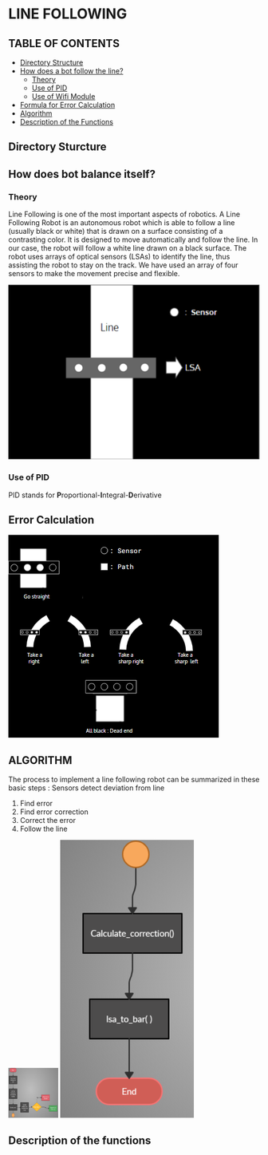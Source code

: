 # LINE FOLLOWING

## TABLE OF CONTENTS


* [Directory Structure](#Directory-Structure)
* [How does a bot follow the line?](#How-bot-balance-itself?)
    * [Theory](#theory)
    * [Use of PID](#Use-of-pid)
    * [Use of Wifi Module](#)
* [Formula for Error Calculation](#formula-for-calculation-of-pitch-correction)
* [Algorithm](#algorithm)
* [Description of the Functions](#Description-of-the-functions)


## Directory Sturcture


## How does bot balance itself?


### Theory
Line Following is one of the most important aspects of robotics.
A Line Following Robot is an autonomous robot which is able to follow a line (usually black or white) that is drawn on a surface consisting of a contrasting color. It is designed to move automatically and follow the line. In our case, the robot will follow a white line drawn on a black surface.
The robot uses arrays of optical sensors (LSAs) to identify the line, thus assisting the robot to stay on the track. We have used an array of four sensors to make the movement precise and flexible.

![LSA image](./assets/line_following.png)

### Use of PID

PID stands for **P**roportional-**I**ntegral-**D**erivative

## Error Calculation
![curves](./assets/curves.png)

## ALGORITHM
The process to implement a line following robot can be summarized in these basic steps :
Sensors detect deviation from line
1. Find error
2. Find error correction
3. Correct the error
4. Follow the line
<!-- ![chart1](./assets/chart1.png) -->
<img src="./assets/chart1.png" style="height:100px;width:100px;"></img>
![chart2](./assets/chart2.png)


## Description of the functions

